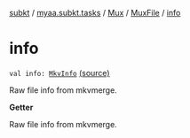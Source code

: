 [subkt](../../../index.md) / [myaa.subkt.tasks](../../index.md) / [Mux](../index.md) / [MuxFile](index.md) / [info](./info.md)

# info

`val info: `[`MkvInfo`](../../../myaa.subkt.tasks.utils/-mkv-info/index.md) [(source)](https://github.com/Myaamori/SubKt/blob/0.1.10/src/main/kotlin/myaa/subkt/tasks/muxtask.kt#L344)

Raw file info from mkvmerge.

**Getter**

Raw file info from mkvmerge.

